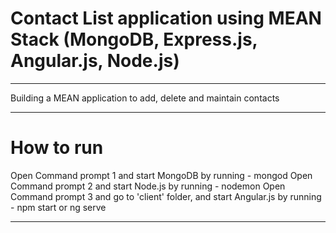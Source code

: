 # Contact List application using MEAN Stack (MongoDB, Express.js, Angular.js, Node.js)

-----------------------------------------------------------------------------------------------------------------------------------------------------------------------

Building a MEAN application to add, delete and maintain contacts

-----------------------------------------------------------------------------------------------------------------------------------------------------------------------

# How to run

Open Command prompt 1 and start MongoDB by running - mongod
Open Command prompt 2 and start Node.js by running - nodemon
Open Command prompt 3 and go to 'client' folder, and start Angular.js by running - npm start or ng serve

-----------------------------------------------------------------------------------------------------------------------------------------------------------------------
